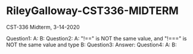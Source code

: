 # RileyGalloway-CST336-MIDTERM
CST-336 Midterm, 3-14-2020




Question1:
    A: 
    B:
Question2:
     A: "!==" is NOT the same value, and "!===" is NOT the same value and type
     B:
Question3:
     Answer: 
Question4:
     A:
     B:
